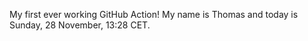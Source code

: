 My first ever working GitHub Action!
My name is Thomas and today is Sunday, 28 November, 13:28 CET. 
